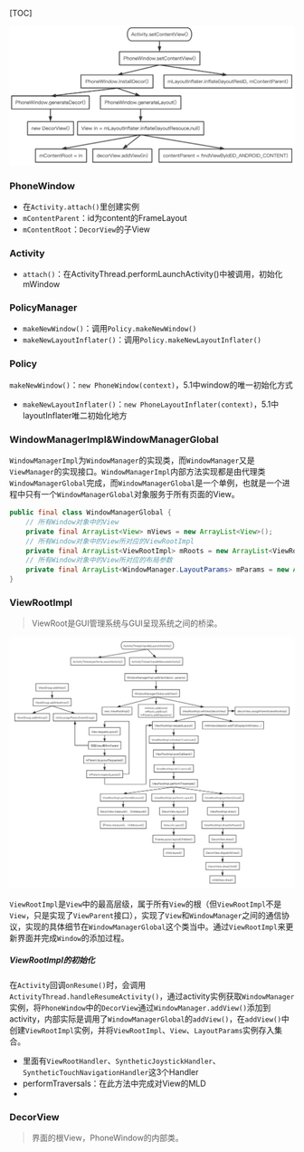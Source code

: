 [TOC]

![](pic/setContentView.png)

### PhoneWindow
* 在`Activity.attach()`里创建实例
* `mContentParent`：id为content的FrameLayout
* `mContentRoot`：`DecorView`的子View

### Activity
* `attach()`：在ActivityThread.performLaunchActivity()中被调用，初始化mWindow

### PolicyManager
* `makeNewWindow()`：调用`Policy.makeNewWindow()`
* `makeNewLayoutInflater()`：调用`Policy.makeNewLayoutInflater()`

### Policy
`makeNewWindow()`：`new PhoneWindow(context)`，5.1中window的唯一初始化方式

* `makeNewLayoutInflater()`：`new PhoneLayoutInflater(context)`，5.1中layoutInflater唯二初始化地方

### WindowManagerImpl&WindowManagerGlobal
`WindowManagerImpl`为`WindowManager`的实现类，而`WindowManager`又是`ViewManager`的实现接口。`WindowManagerImpl`内部方法实现都是由代理类`WindowManagerGlobal`完成，而`WindowManagerGlobal`是一个单例，也就是一个进程中只有一个`WindowManagerGlobal`对象服务于所有页面的View。

```java
public final class WindowManagerGlobal {
    // 所有Window对象中的View
    private final ArrayList<View> mViews = new ArrayList<View>();
    // 所有Window对象中的View所对应的ViewRootImpl
    private final ArrayList<ViewRootImpl> mRoots = new ArrayList<ViewRootImpl>();
    // 所有Window对象中的View所对应的布局参数
    private final ArrayList<WindowManager.LayoutParams> mParams = new ArrayList<WindowManager.LayoutParams>();
}
```

### ViewRootImpl
> ViewRoot是GUI管理系统与GUI呈现系统之间的桥梁。

<img src="pic/ViewRootImpl.png" style="zoom: 200%;" />

`ViewRootImpl`是`View`中的最高层级，属于所有`View`的根（但`ViewRootImpl`不是`View`，只是实现了`ViewParent`接口），实现了`View`和`WindowManager`之间的通信协议，实现的具体细节在`WindowManagerGlobal`这个类当中。通过`ViewRootImpl`来更新界面并完成`Window`的添加过程。

##### ViewRootImpl的初始化
在`Activity`回调`onResume()`时，会调用`ActivityThread.handleResumeActivity()`，通过activity实例获取`WindowManager`实例，将`PhoneWindow`中的`DecorView`通过`WindowManager.addView()`添加到activity，内部实际是调用了`WindowManagerGlobal`的`addView()`，在`addView()`中创建`ViewRootImpl`实例，并将`ViewRootImpl`、`View`、`LayoutParams`实例存入集合。

* 里面有`ViewRootHandler`、`SyntheticJoystickHandler`、`SyntheticTouchNavigationHandler`这3个Handler
* performTraversals：在此方法中完成对View的MLD
* 

### DecorView
> 界面的根View，PhoneWindow的内部类。